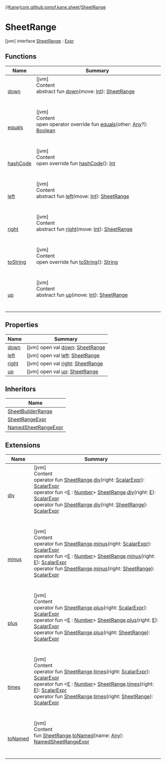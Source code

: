 //[Kane](../../index.md)/[com.github.jomof.kane.sheet](../index.md)/[SheetRange](index.md)



# SheetRange  
 [jvm] interface [SheetRange](index.md) : [Expr](../../com.github.jomof.kane/-expr/index.md)   


## Functions  
  
|  Name|  Summary| 
|---|---|
| [down](down.md)| [jvm]  <br>Content  <br>abstract fun [down](down.md)(move: [Int](https://kotlinlang.org/api/latest/jvm/stdlib/kotlin/-int/index.html)): [SheetRange](index.md)  <br><br><br>
| [equals](https://kotlinlang.org/api/latest/jvm/stdlib/kotlin/-any/equals.html)| [jvm]  <br>Content  <br>open operator override fun [equals](https://kotlinlang.org/api/latest/jvm/stdlib/kotlin/-any/equals.html)(other: [Any](https://kotlinlang.org/api/latest/jvm/stdlib/kotlin/-any/index.html)?): [Boolean](https://kotlinlang.org/api/latest/jvm/stdlib/kotlin/-boolean/index.html)  <br><br><br>
| [hashCode](https://kotlinlang.org/api/latest/jvm/stdlib/kotlin/-any/hash-code.html)| [jvm]  <br>Content  <br>open override fun [hashCode](https://kotlinlang.org/api/latest/jvm/stdlib/kotlin/-any/hash-code.html)(): [Int](https://kotlinlang.org/api/latest/jvm/stdlib/kotlin/-int/index.html)  <br><br><br>
| [left](left.md)| [jvm]  <br>Content  <br>abstract fun [left](left.md)(move: [Int](https://kotlinlang.org/api/latest/jvm/stdlib/kotlin/-int/index.html)): [SheetRange](index.md)  <br><br><br>
| [right](right.md)| [jvm]  <br>Content  <br>abstract fun [right](right.md)(move: [Int](https://kotlinlang.org/api/latest/jvm/stdlib/kotlin/-int/index.html)): [SheetRange](index.md)  <br><br><br>
| [toString](https://kotlinlang.org/api/latest/jvm/stdlib/kotlin/-any/to-string.html)| [jvm]  <br>Content  <br>open override fun [toString](https://kotlinlang.org/api/latest/jvm/stdlib/kotlin/-any/to-string.html)(): [String](https://kotlinlang.org/api/latest/jvm/stdlib/kotlin/-string/index.html)  <br><br><br>
| [up](up.md)| [jvm]  <br>Content  <br>abstract fun [up](up.md)(move: [Int](https://kotlinlang.org/api/latest/jvm/stdlib/kotlin/-int/index.html)): [SheetRange](index.md)  <br><br><br>


## Properties  
  
|  Name|  Summary| 
|---|---|
| [down](index.md#com.github.jomof.kane.sheet/SheetRange/down/#/PointingToDeclaration/)|  [jvm] open val [down](index.md#com.github.jomof.kane.sheet/SheetRange/down/#/PointingToDeclaration/): [SheetRange](index.md)   <br>
| [left](index.md#com.github.jomof.kane.sheet/SheetRange/left/#/PointingToDeclaration/)|  [jvm] open val [left](index.md#com.github.jomof.kane.sheet/SheetRange/left/#/PointingToDeclaration/): [SheetRange](index.md)   <br>
| [right](index.md#com.github.jomof.kane.sheet/SheetRange/right/#/PointingToDeclaration/)|  [jvm] open val [right](index.md#com.github.jomof.kane.sheet/SheetRange/right/#/PointingToDeclaration/): [SheetRange](index.md)   <br>
| [up](index.md#com.github.jomof.kane.sheet/SheetRange/up/#/PointingToDeclaration/)|  [jvm] open val [up](index.md#com.github.jomof.kane.sheet/SheetRange/up/#/PointingToDeclaration/): [SheetRange](index.md)   <br>


## Inheritors  
  
|  Name| 
|---|
| [SheetBuilderRange](../-sheet-builder-range/index.md)
| [SheetRangeExpr](../-sheet-range-expr/index.md)
| [NamedSheetRangeExpr](../-named-sheet-range-expr/index.md)


## Extensions  
  
|  Name|  Summary| 
|---|---|
| [div](../../com.github.jomof.kane.functions/div.md)| [jvm]  <br>Content  <br>operator fun [SheetRange](index.md).[div](../../com.github.jomof.kane.functions/div.md)(right: [ScalarExpr](../../com.github.jomof.kane/-scalar-expr/index.md)): [ScalarExpr](../../com.github.jomof.kane/-scalar-expr/index.md)  <br>operator fun <[E](../../com.github.jomof.kane.functions/div.md) : [Number](https://kotlinlang.org/api/latest/jvm/stdlib/kotlin/-number/index.html)> [SheetRange](index.md).[div](../../com.github.jomof.kane.functions/div.md)(right: [E](../../com.github.jomof.kane.functions/div.md)): [ScalarExpr](../../com.github.jomof.kane/-scalar-expr/index.md)  <br>operator fun [SheetRange](index.md).[div](../../com.github.jomof.kane.functions/div.md)(right: [SheetRange](index.md)): [ScalarExpr](../../com.github.jomof.kane/-scalar-expr/index.md)  <br><br><br>
| [minus](../../com.github.jomof.kane.functions/minus.md)| [jvm]  <br>Content  <br>operator fun [SheetRange](index.md).[minus](../../com.github.jomof.kane.functions/minus.md)(right: [ScalarExpr](../../com.github.jomof.kane/-scalar-expr/index.md)): [ScalarExpr](../../com.github.jomof.kane/-scalar-expr/index.md)  <br>operator fun <[E](../../com.github.jomof.kane.functions/minus.md) : [Number](https://kotlinlang.org/api/latest/jvm/stdlib/kotlin/-number/index.html)> [SheetRange](index.md).[minus](../../com.github.jomof.kane.functions/minus.md)(right: [E](../../com.github.jomof.kane.functions/minus.md)): [ScalarExpr](../../com.github.jomof.kane/-scalar-expr/index.md)  <br>operator fun [SheetRange](index.md).[minus](../../com.github.jomof.kane.functions/minus.md)(right: [SheetRange](index.md)): [ScalarExpr](../../com.github.jomof.kane/-scalar-expr/index.md)  <br><br><br>
| [plus](../../com.github.jomof.kane.functions/plus.md)| [jvm]  <br>Content  <br>operator fun [SheetRange](index.md).[plus](../../com.github.jomof.kane.functions/plus.md)(right: [ScalarExpr](../../com.github.jomof.kane/-scalar-expr/index.md)): [ScalarExpr](../../com.github.jomof.kane/-scalar-expr/index.md)  <br>operator fun <[E](../../com.github.jomof.kane.functions/plus.md) : [Number](https://kotlinlang.org/api/latest/jvm/stdlib/kotlin/-number/index.html)> [SheetRange](index.md).[plus](../../com.github.jomof.kane.functions/plus.md)(right: [E](../../com.github.jomof.kane.functions/plus.md)): [ScalarExpr](../../com.github.jomof.kane/-scalar-expr/index.md)  <br>operator fun [SheetRange](index.md).[plus](../../com.github.jomof.kane.functions/plus.md)(right: [SheetRange](index.md)): [ScalarExpr](../../com.github.jomof.kane/-scalar-expr/index.md)  <br><br><br>
| [times](../../com.github.jomof.kane.functions/times.md)| [jvm]  <br>Content  <br>operator fun [SheetRange](index.md).[times](../../com.github.jomof.kane.functions/times.md)(right: [ScalarExpr](../../com.github.jomof.kane/-scalar-expr/index.md)): [ScalarExpr](../../com.github.jomof.kane/-scalar-expr/index.md)  <br>operator fun <[E](../../com.github.jomof.kane.functions/times.md) : [Number](https://kotlinlang.org/api/latest/jvm/stdlib/kotlin/-number/index.html)> [SheetRange](index.md).[times](../../com.github.jomof.kane.functions/times.md)(right: [E](../../com.github.jomof.kane.functions/times.md)): [ScalarExpr](../../com.github.jomof.kane/-scalar-expr/index.md)  <br>operator fun [SheetRange](index.md).[times](../../com.github.jomof.kane.functions/times.md)(right: [SheetRange](index.md)): [ScalarExpr](../../com.github.jomof.kane/-scalar-expr/index.md)  <br><br><br>
| [toNamed](../../com.github.jomof.kane/to-named.md)| [jvm]  <br>Content  <br>fun [SheetRange](index.md).[toNamed](../../com.github.jomof.kane/to-named.md)(name: [Any](https://kotlinlang.org/api/latest/jvm/stdlib/kotlin/-any/index.html)): [NamedSheetRangeExpr](../-named-sheet-range-expr/index.md)  <br><br><br>


